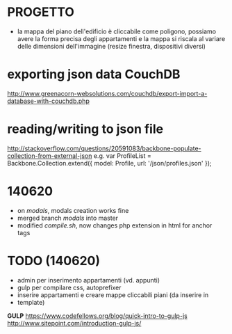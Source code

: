 # PROGETTO
- la mappa del piano dell'edificio è cliccabile come poligono, possiamo avere la forma precisa degli appartamenti e la mappa si riscala al variare delle dimensioni dell'immagine (resize finestra, dispositivi diversi)

# exporting json data CouchDB
http://www.greenacorn-websolutions.com/couchdb/export-import-a-database-with-couchdb.php

# reading/writing to json file
http://stackoverflow.com/questions/20591083/backbone-populate-collection-from-external-json
e.g.
var ProfileList = Backbone.Collection.extend({
   model: Profile,
   url: '/json/profiles.json'
});

# 140620 
- on _modals_, modals creation works fine
- merged branch _modals_ into master
- modified _compile.sh_, now changes php extension in html for anchor tags 

# TODO (140620)
- admin per inserimento appartamenti (vd. appunti)
- gulp per compilare css, autoprefixer
- inserire appartamenti e creare mappe cliccabili piani (da inserire in 
- template)

__GULP__
https://www.codefellows.org/blog/quick-intro-to-gulp-js
http://www.sitepoint.com/introduction-gulp-js/